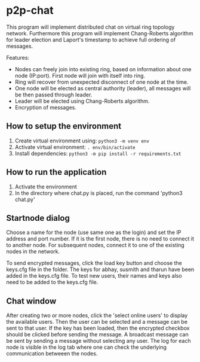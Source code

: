 # p2p-chat
This program will implement distributed chat on virtual ring topology network.
Furthermore this program will implement Chang-Roberts algorithm for leader election and Laport's timestamp to achieve full ordering of messages.

Features:
  - Nodes can freely join into existing ring, based on information about one node (IP:port). First node will join with itself into ring.
  - Ring will recover from unexpected disconnect of one node at the time.
  - One node will be elected as central authority (leader), all messages will be then passed through leader.
  - Leader will be elected using Chang-Roberts algorithm.
  - Encryption of messages.
  
## How to setup the environment
1. Create virtual environment using: `python3 -m venv env`
2. Activate virtual environment: `. env/bin/activate`
3. Install dependencies: `python3 -m pip install -r requirements.txt`

## How to run the application
1. Activate the environment
2. In the directory where chat.py is placed, run the command 'python3 chat.py' 


## Startnode dialog
Choose a name for the node (use same one as the login) and set the IP address and port number. If it is the first node, there is no need to connect it to another node. For subsequent nodes, connect it to one of the existing nodes in the network. 

To send encrypted messages, click the load key button and choose the keys.cfg file in the folder. The keys for abhay, susmith and tharun have been added in the keys.cfg file. To test new users, their names and keys also need to be added to the keys.cfg file.

## Chat window
After creating two or more nodes, click the 'select online users' to display the available users. Then the user can be selected and a message can be sent to that user. 
If the key has been loaded, then the encrypted checkbox should be clicked before sending the message. 
A broadcast message can be sent by sending a message without selecting any user. 
The log for each node is visible in the log tab where one can check the underlying communication betweeen the nodes.
